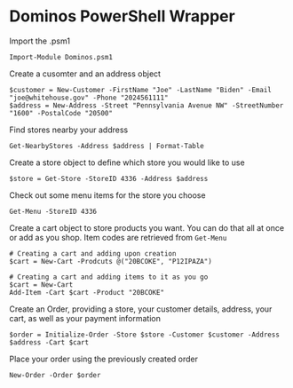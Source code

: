 # Dominos PowerShell Wrapper

Import the .psm1

```
Import-Module Dominos.psm1
```

Create a cusomter and an address object
```
$customer = New-Customer -FirstName "Joe" -LastName "Biden" -Email "joe@whitehouse.gov" -Phone "2024561111"
$address = New-Address -Street "Pennsylvania Avenue NW" -StreetNumber "1600" -PostalCode "20500"
```

Find stores nearby your address
```
Get-NearbyStores -Address $address | Format-Table
```

Create a store object to define which store you would like to use
```
$store = Get-Store -StoreID 4336 -Address $address
```

Check out some menu items for the store you choose
```
Get-Menu -StoreID 4336
```

Create a cart object to store products you want. You can do that all at once or add as you shop. Item codes are retrieved from `Get-Menu`
```
# Creating a cart and adding upon creation
$cart = New-Cart -Prodcuts @("20BCOKE", "P12IPAZA")

# Creating a cart and adding items to it as you go
$cart = New-Cart
Add-Item -Cart $cart -Product "20BCOKE"
```

Create an Order, providing a store, your customer details, address, your cart, as well as your payment information
```
$order = Initialize-Order -Store $store -Customer $customer -Address $address -Cart $cart
```

Place your order using the previously created order
```
New-Order -Order $order
```